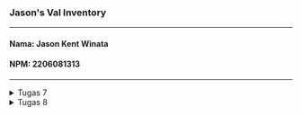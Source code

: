 ### **Jason's Val Inventory**
---
#### Nama: Jason Kent Winata
#### NPM: 2206081313
---

<details>
<summary>Tugas 7</summary>

1. Apa perbedaan utama antara stateless dan stateful widget dalam konteks pengembangan aplikasi Flutter?
    + Stateless Widget adalah jenis widget di Flutter yang *state*-nya tidak dapat diubah setelah dibuat. Artinya, sekali dibuat, tampilan widget ini tidak dapat diubah atau diperbarui. Stateless Widget cocok untuk tampilan statis atau komponen yang tidak perlu mengikuti perubahan keadaan. Stateless Widget tidak memiliki metode `setState()`

    + Stateful Widget adalah jenis widget di Flutter yang *state*-nya dapat diubah setelah dibuat. Artinya, tampilan widget ini dapat diubah dan dapat berubah berkali-kali. Widget ini digunakan untuk menggambarkan komponen yang perlu merespons perubahan keadaan, seperti tombol yang dapat diklik atau input pengguna yang berubah. Stateful Widget memiliki metode `setState()`

2. Sebutkan seluruh widget yang kamu gunakan untuk menyelesaikan tugas ini dan jelaskan fungsinya masing-masing.
    + MyHomePage (StatelessWidget): Widget utama yang mewakili halaman beranda aplikasi. Fungsinya menampilkan semua item dan memiliki tampilan yang dapat di-*scroll*

    + MyApp (StatelessWidget): Widget utama yang digunakan untuk inisialisi aplikasi. Selain itu, untuk mengatur tema dan menentukan halaman beranda

    + ShopCard (StatelessWidget): Widget yang digunakan untuk membuat *cards* yang menampilkan setiap item. Terdiri dari icon, text, dan background color yang sesuai.

    + MaterialApp: Widget yang digunakan untuk mengkonfigurasi dan menampilkan aplikasi Flutter. Tersedia berbagai pengaturan, termasuk tema dan halaman beranda.

    + Scaffold: Widget yang memberikan kerangka dasar untuk halaman aplikasi. Mencakup komponen seperti AppBar, body, dan elemen lainnya

    + AppBar: Widget yang digunakan untuk menampilkan bagian atas aplikasi, termasuk judul dan background color
    + Icon: Widget yang digunakan untuk menampilkan icon yang sesuai dengan setiap item dalam *cards*. Icon diambil dari properti `item.icon` dan ditampilkan dengan ukuran serta warna yang sesuai

    + Text: Widget yang digunakan untuk menampilkan text yang sesuai dengan nama item. Teks diambil dari properti `item.name` dan ditampilkan dengan gaya teks yang sesuai

    + SingleChildScrollView: Widget yang memungkinkan konten halaman menjadi *scrollable* jika kontennya terlalu panjang atau banyak

    + Padding: Widget yang digunakan untuk menambahkan jarak di antara konten. Dalam kasus ini, digunakan untuk memberikan jarak dari tepi halaman

    + Column: Layout widget yang digunakan untuk menampilkan child widgets secara vertikal pada beranda aplikasi

    + GridView.count: Widget yang digunakan untuk membuat tata letak grid dengan jumlah kolom yang ditentukan

    + Material: Widget yang memberikan tampilan Material Design pada kontennya. Digunakan di dalam ShopCard untuk memberikan warna latar belakang

    + InkWell: Widget yang digunakan untuk membuat area responsif terhadap sentuhan

    + SnackBar: Widget yang digunakan untuk menampilkan pesan singkat ketika item di-klik

3. Jelaskan bagaimana cara kamu mengimplementasikan checklist di atas secara step-by-step (bukan hanya sekadar mengikuti tutorial)

    + Jalankan perintah berikut!
        ```
        flutter create val_inventory
        cd val_inventory
        flutter run
        ```

    + Lakukan `git init` pada root folder lalu `add-commit-push`!

    + Ubah kode pada `main.dart` agar me-*return* widget pada `menu.dart`!

        ```
        import 'package:flutter/material.dart';
        import 'package:val_inventory/menu.dart';

        void main() {
        runApp(const MyApp());
        }

        class MyApp extends StatelessWidget {
        const MyApp({super.key});

        // This widget is the root of your application.
        @override
        Widget build(BuildContext context) {
            return MaterialApp(
            title: 'Menu',
            theme: ThemeData(
                colorScheme: ColorScheme.fromSeed(seedColor: Colors.indigo),
                useMaterial3: true,
            ),
            home: MyHomePage(),
            );
        }
        }
        ```
    
    + Ubah kode pada `menu.dart`!

    + Implementasikan `AppBar`, `Scaffold`, dan `body` dengan `SingleChildScrollView`!

    + Implementasikan `ShopCard` dan `Snackbar`!
        ```
        class ShopCard extends StatelessWidget {
         final Item item;
         const ShopCard(this.item, {super.key}); 

         @override
         Widget build(BuildContext context) {
            return Material(
            color: item.color,

            child: InkWell(
            onTap: () {
                ScaffoldMessenger.of(context) //SnackBar 
                    ..hideCurrentSnackBar()
                    ..showSnackBar(SnackBar(
                        content: Text("Kamu telah menekan tombol ${item.name}!")));
                },

                child: Container(
                 padding: const EdgeInsets.all(8),

                child: Center(
                    child: Column(
                     mainAxisAlignment: MainAxisAlignment.center,

                    children: [
                        Icon(
                         item.icon,
                         color: Colors.white,
                         size: 30.0,
                        ),
                        const Padding(padding: EdgeInsets.all(3)),
                        Text(
                         item.name,
                         textAlign: TextAlign.center,
                         style: const TextStyle(color: Colors.white),
                        ),
                    ],
                    ),
                ),
                ),
            ),
            );
        }
        }
        ```

    + Bonus: Tambahkan implementasi warna-warna berbeda untuk setiap tombol!
        ```
        final List<Item> items = [
            Item("Lihat Item", Icons.checklist, Colors.indigo.shade200), 
            Item("Tambah Item", Icons.add_shopping_cart, Colors.indigo),
            Item("Logout", Icons.logout, Colors.indigo.shade900),
        ];
        ```
</details>

<details>
<summary>Tugas 8</summary>

1. Jelaskan perbedaan antara Navigator.push() dan Navigator.pushReplacement(), disertai dengan contoh mengenai penggunaan kedua metode tersebut yang tepat!
    + `Navigator.push()` digunakan untuk menambahkan tampilan baru ke dalam tumpukan navigasi (navigator stack). Ini berarti bahwa tampilan baru akan ditumpuk di atas tampilan saat ini, dan pengguna dapat kembali ke tampilan sebelumnya dengan menekan tombol "Back" di perangkat mereka. 

        Contoh penggunaan `Navigator.push()`:
        ```
        // Navigator
        if (item.name == "Tambah Item") {
            Navigator.push(
                context,
                MaterialPageRoute(
                builder: (context) => const ShopFormPage(),
            ));
        }
        ```
    + `Navigator.pushReplacement()` digunakan untuk menggantikan tampilan saat ini di tumpukan navigasi dengan tampilan baru. Ini berguna ketika Anda ingin menggantikan halaman saat ini dengan halaman yang berbeda, seperti saat pengguna menyelesaikan suatu aksi tertentu. Ini membuat tampilan sebelumnya dihapus dari tumpukan dan digantikan oleh tampilan baru.

        Contoh penggunaan `Navigator.pushReplacement()`:
        ```
        onPressed: () {
        Navigator.pushReplacement(
            context,
            MaterialPageRoute(
                builder: (context) => MyHomePage(),
            ));
        },
        ```

2. Jelaskan masing-masing layout widget pada Flutter dan konteks penggunaannya masing-masing!
    + a 

3. Sebutkan apa saja elemen input pada form yang kamu pakai pada tugas kali ini dan jelaskan mengapa kamu menggunakan elemen input tersebut!
    + a

4. Bagaimana penerapan clean architecture pada aplikasi Flutter?
    + a

5. Jelaskan bagaimana cara kamu mengimplementasikan checklist di atas secara step-by-step! (bukan hanya sekadar mengikuti tutorial)
    + a 
